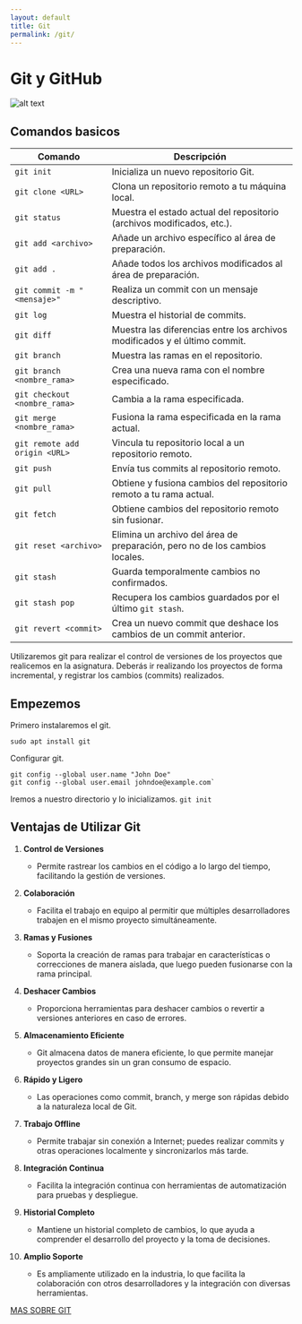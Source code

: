```yaml
---
layout: default
title: Git
permalink: /git/
---
```


# Git y GitHub
   
   ![alt text](https://live.staticflickr.com/65535/40666021673_fb324524ec_b.jpg)
   
   ## Comandos basicos
   
   | Comando                               | Descripción                                                     |
|---------------------------------------|-----------------------------------------------------------------|
| `git init`                            | Inicializa un nuevo repositorio Git.                           |
| `git clone <URL>`                    | Clona un repositorio remoto a tu máquina local.               |
| `git status`                          | Muestra el estado actual del repositorio (archivos modificados, etc.). |
| `git add <archivo>`                  | Añade un archivo específico al área de preparación.            |
| `git add .`                           | Añade todos los archivos modificados al área de preparación.   |
| `git commit -m "<mensaje>"`          | Realiza un commit con un mensaje descriptivo.                  |
| `git log`                             | Muestra el historial de commits.                               |
| `git diff`                           | Muestra las diferencias entre los archivos modificados y el último commit. |
| `git branch`                          | Muestra las ramas en el repositorio.                           |
| `git branch <nombre_rama>`           | Crea una nueva rama con el nombre especificado.                |
| `git checkout <nombre_rama>`         | Cambia a la rama especificada.                                 |
| `git merge <nombre_rama>`            | Fusiona la rama especificada en la rama actual.               |
| `git remote add origin <URL>`        | Vincula tu repositorio local a un repositorio remoto.          |
| `git push`                            | Envía tus commits al repositorio remoto.                       |
| `git pull`                            | Obtiene y fusiona cambios del repositorio remoto a tu rama actual. |
| `git fetch`                           | Obtiene cambios del repositorio remoto sin fusionar.           |
| `git reset <archivo>`                | Elimina un archivo del área de preparación, pero no de los cambios locales. |
| `git stash`                           | Guarda temporalmente cambios no confirmados.                   |
| `git stash pop`                       | Recupera los cambios guardados por el último `git stash`.      |
| `git revert <commit>`                 | Crea un nuevo commit que deshace los cambios de un commit anterior. |

   
   Utilizaremos git para realizar el control de versiones de los proyectos que realicemos en la asignatura. Deberás ir realizando los proyectos de forma incremental, y registrar los cambios (commits) realizados.
   
   ## Empezemos
   Primero instalaremos el git.
   
   `sudo apt install git`
   
   Configurar git.
   ```
   git config --global user.name "John Doe"
   git config --global user.email johndoe@example.com`
   ```
   Iremos a nuestro directorio y lo inicializamos.
   `git init`
   
   ## Ventajas de Utilizar Git

1. **Control de Versiones**
   - Permite rastrear los cambios en el código a lo largo del tiempo, facilitando la gestión de versiones.

2. **Colaboración**
   - Facilita el trabajo en equipo al permitir que múltiples desarrolladores trabajen en el mismo proyecto simultáneamente.

3. **Ramas y Fusiones**
   - Soporta la creación de ramas para trabajar en características o correcciones de manera aislada, que luego pueden fusionarse con la rama principal.

4. **Deshacer Cambios**
   - Proporciona herramientas para deshacer cambios o revertir a versiones anteriores en caso de errores.

5. **Almacenamiento Eficiente**
   - Git almacena datos de manera eficiente, lo que permite manejar proyectos grandes sin un gran consumo de espacio.

6. **Rápido y Ligero**
   - Las operaciones como commit, branch, y merge son rápidas debido a la naturaleza local de Git.

7. **Trabajo Offline**
   - Permite trabajar sin conexión a Internet; puedes realizar commits y otras operaciones localmente y sincronizarlos más tarde.

8. **Integración Continua**
   - Facilita la integración continua con herramientas de automatización para pruebas y despliegue.

9. **Historial Completo**
   - Mantiene un historial completo de cambios, lo que ayuda a comprender el desarrollo del proyecto y la toma de decisiones.

10. **Amplio Soporte**
    - Es ampliamente utilizado en la industria, lo que facilita la colaboración con otros desarrolladores y la integración con diversas herramientas.

[MAS SOBRE GIT](https://https://fp.josedomingo.org/iaw2122/u01/github.html)
